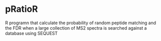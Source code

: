 # pRatioR
R programn that calculate the probability of random peptide matching and the FDR when a large collection of MS2 spectra is searched against a database using SEQUEST


